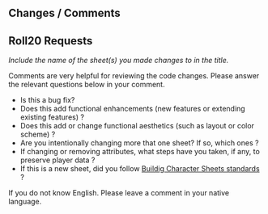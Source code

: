 ## Changes / Comments






## Roll20 Requests

*Include the name of the sheet(s) you made changes to in the title.*

Comments are very helpful for reviewing the code changes. Please answer the relevant questions below in your comment.

- Is this a bug fix?
- Does this add functional enhancements (new features or extending existing features) ?
- Does this add or change functional aesthetics (such as layout or color scheme) ? 
- Are you intentionally changing more that one sheet? If so, which ones ?
- If changing or removing attributes, what steps have you taken, if any, to preserve player data ?
- If this is a new sheet, did you follow [Buildig Character Sheets standards](https://wiki.roll20.net/Building_Character_Sheets#Roll20_Character_Sheets_Repository) ?

If you do not know English. Please leave a comment in your native language.
